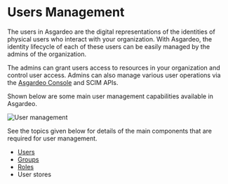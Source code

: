 # Users Management

The users in Asgardeo are the digital representations of the identities of physical users who interact with your 
organization. With Asgardeo, the identity lifecycle of each of these users can be easily managed by the admins of the 
organization. 

The admins can grant users access to resources in your organization and control user access. Admins can also manage various user operations via the [Asgardeo Console](https://console.asgardeo.io) and SCIM APIs.

Shown below are some main user management capabilities available in Asgardeo.

<img class="borderless-img" :src="$withBase('/assets/img/guides/users/user-management-overview.png')" alt="User management">

See the topics given below for details of the main components that are required for user management.
- <a href="/guides/user-management/manage-users/user-accounts/">Users</a>
- <a href="/guides/user-management/groups/">Groups</a>
- <a href="/guides/user-management/roles/">Roles</a>
- User stores
